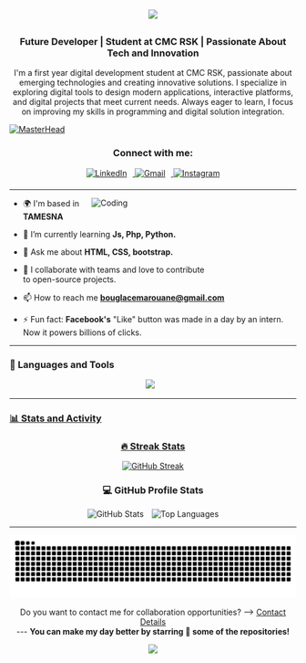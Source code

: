 <h1 align="center">
    <img src="https://readme-typing-svg.herokuapp.com/?font=Righteous&size=35&color=00D310&center=true&vCenter=true&width=500&height=70&duration=4000&pause=1000&lines=Hello+There!+✨;+I'm+Marouane+Bouglace;+Welcome+to+my+GitHub+account;"/>
</h1>

<!--<div align="center">
  <img src="https://profile-counter.glitch.me/BouglaceMarouane/count.svg?"/>
</div>-->

<h3 align="center">Future Developer | Student at CMC RSK | Passionate About Tech and Innovation</h3>

<p align="center">I'm a first year digital development student at CMC RSK, passionate about emerging technologies and creating innovative solutions. I specialize in exploring digital tools to design modern applications, interactive platforms, and digital projects that meet current needs. Always eager to learn, I focus on improving my skills in programming and digital solution integration.</p>

[![MasterHead](https://github.com/user-attachments/assets/1146ab68-d416-494f-9d41-5d1d99f39397)](https://BouglaceMarouane.io)

<h3 align="center">Connect with me:</h3>
<div align="center" style="margin-bottom: 20px;">
  <a href="https://www.linkedin.com/in/marouane-bouglace/" target="_blank" >
    <img src="https://cdn-icons-png.freepik.com/256/2335/2335321.png?ga=GA1.1.361340327.1735012906" width="52" height="52" style="margin-right: 10px;" alt="LinkedIn" />
  </a>
  <a href="mailto:bouglacemarouane@gmail.com" target="_blank" >
    <img src="https://cdn-icons-png.freepik.com/256/2335/2335296.png?ga=GA1.1.361340327.1735012906" width="52" height="52" style="margin-right: 10px;" alt="Gmail" />
  </a>
  <a href="https://www.instagram.com/marwane.2x/" target="_blank">
    <img src="https://cdn-icons-png.freepik.com/256/2335/2335273.png?ga=GA1.1.361340327.1735012906" width="52" height="52" alt="Instagram" />
  </a>
</div>

---

<p>
    <img align="right" alt="Coding" width="360"   src="https://user-images.githubusercontent.com/74038190/212748830-4c709398-a386-4761-84d7-9e10b98fbe6e.gif">
</p>

<!--<p align="left">
    <a>
        <img src="https://img.shields.io/github/stars/bouglacemarouane" alt="bouglacemarouane" />
    </a>
</p>-->

- 🌍 I'm based in **TAMESNA**

- 🌱 I’m currently learning **Js, Php, Python.**

- 💬 Ask me about **HTML, CSS, bootstrap.**

- 👯 I collaborate with teams and love to contribute<br> to open-source projects.

- 📫 How to reach me **bouglacemarouane@gmail.com**
  
- ⚡ Fun fact: **Facebook's** "Like" button was made in a day by an intern. Now it powers billions of clicks.

---

  <h3>🧰 Languages and Tools</h3>
  <p align="center" style="padding-right:10px">
    <a href="https://skillicons.dev">
    <img src="https://skillicons.dev/icons?i=html,css,bootstrap,js,py,qt,flask,sqlite,php,mysql,git,github,linux,anaconda,sublime,vscode,pycharm,&theme=dark&perline=12"\>
  </p>
      
---

### 📊 Stats and Activity

<h3 align="center">🔥 Streak Stats</h3>
  
  <p align="center">
  <img src="https://streak-stats.demolab.com?user=BouglaceMarouane&theme=dracula&hide_border=false&background=1F222E&ring=F85D7F&fire=F85D7F&currStreakLabel=F8D866" width="450" alt="GitHub Streak" />
    </a>
  </p>

<h3 align="center">💻 GitHub Profile Stats</h3>

<p align="center">
  <img src="https://github-readme-stats.vercel.app/api?username=BouglaceMarouane&show_icons=true&include_all_commits=true&count_private=true&theme=dracula&bg_color=1F222E&title_color=F85D7F&icon_color=F8D866" width="430" style="margin-right: 10px;" alt="GitHub Stats" />

  <img src="https://github-readme-stats.vercel.app/api/top-langs/?username=BouglaceMarouane&layout=compact&langs_count=6&theme=dracula&bg_color=1F222E&title_color=F85D7F&icon_color=F8D866" width="328" alt="Top Languages" />
</p>

---

<p align="center">
    <img src="https://raw.githubusercontent.com/BouglaceMarouane/BouglaceMarouane/output/snake.svg" alt="Snake animation" />
</p>

<div align="center">
   <p>Do you want to contact me for collaboration opportunities? ⟶ 
      <a href="mailto:bouglacemarouane@gmail.com" target="_blank">Contact Details</a><br>
       ---
      <b>You can make my day better by starring 🌟 some of the repositories!</b>
   </p>
</div>

<p align="center">
  <img src="https://capsule-render.vercel.app/api?type=waving&color=gradient&height=60&section=footer"/>
</p>
<br/>
